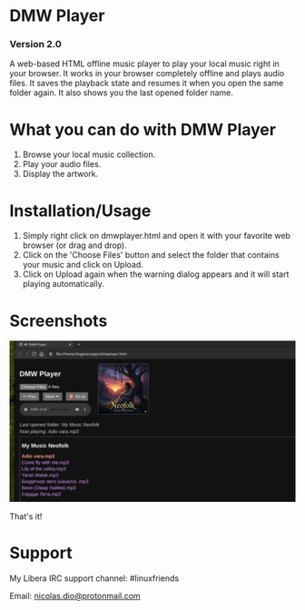 # DMW Player
### Version 2.0
A web-based HTML offline music player to play your local music right in your browser. It works in your browser completely offline and plays audio files. It saves the playback state and resumes it when you open the same folder again. It also shows you the last opened folder name.

# What you can do with DMW Player
   1. Browse your local music collection.
   2. Play your audio files.
   3. Display the artwork.

# Installation/Usage
   1. Simply right click on dmwplayer.html and open it with your favorite web browser (or drag and drop).
   2. Click on the 'Choose Files' button and select the folder that contains your music and click on Upload.
   3. Click on Upload again when the warning dialog appears and it will start playing automatically.

# Screenshots

![Alt text](https://github.com/DiogenesN/dmwplayer/blob/main/dmwplayer.png)

That's it!

# Support

   My Libera IRC support channel: #linuxfriends
   
   Email: nicolas.dio@protonmail.com

